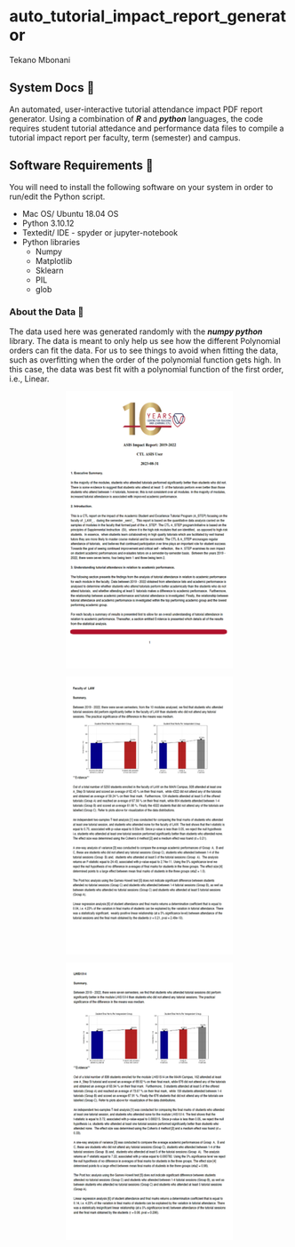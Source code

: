 # auto_tutorial_impact_report_generator
Tekano Mbonani

## System Docs 📃
An automated, user-interactive tutorial attendance impact PDF report generator. Using a combination of ***R*** and ***python*** languages, the code requires student tutorial attedance and performance data files to compile a tutorial impact report per faculty, term (semester) and campus. 

## Software Requirements 🔌
You will need to install the following software on your system in order to run/edit the Python script.
* Mac OS/ Ubuntu 18.04 OS
* Python 3.10.12
* Textedit/ IDE - spyder or jupyter-notebook
* Python libraries
  * Numpy
  * Matplotlib
  * Sklearn
  * PIL
  * glob
    
### About the Data 💾 
The data used here was generated randomly with the ***numpy python*** library. The data is meant to only help us see how the different Polynomial orders can fit the data. For us to see things to avoid when fitting the data, such as overfitting when the order of the polynomial function gets high. In this case, the data was best fit with a polynomial function of the first order, i.e., Linear. 

<p align="center">
  <img align="center" width="300" height="500" src="https://github.com/T3kan0/auto_tutorial_impact_report_generator/blob/main/report_pg1.png">
</p>

<p align="center">
  <img align="center" width="300" height="500" src="https://github.com/T3kan0/auto_tutorial_impact_report_generator/blob/main/report_pg3.png">
</p>

<p align="center">
  <img align="center" width="300" height="500" src="https://github.com/T3kan0/auto_tutorial_impact_report_generator/blob/main/report_pg4.png">
</p>

